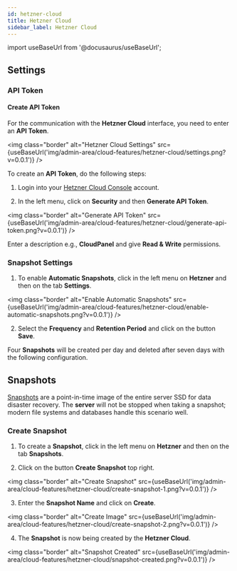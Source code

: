 ```yaml
---
id: hetzner-cloud
title: Hetzner Cloud
sidebar_label: Hetzner Cloud
---
```


import useBaseUrl from '@docusaurus/useBaseUrl';

## Settings

### API Token

#### Create API Token

For the communication with the **Hetzner Cloud** interface, you need to enter an **API Token**.

<img class="border" alt="Hetzner Cloud Settings" src={useBaseUrl('img/admin-area/cloud-features/hetzner-cloud/settings.png?v=0.0.1')} />

To create an **API Token**, do the following steps:

1. Login into your [Hetzner Cloud Console](https://console.hetzner.cloud/) account. <br />

2. In the left menu, click on **Security** and then **Generate API Token**. 

<img class="border" alt="Generate API Token" src={useBaseUrl('img/admin-area/cloud-features/hetzner-cloud/generate-api-token.png?v=0.0.1')} />

Enter a description e.g., **CloudPanel** and give **Read & Write** permissions.

### Snapshot Settings

1. To enable **Automatic Snapshots**, click in the left menu on **Hetzner** and then on the tab **Settings**.

<img class="border" alt="Enable Automatic Snapshots" src={useBaseUrl('img/admin-area/cloud-features/hetzner-cloud/enable-automatic-snapshots.png?v=0.0.1')} />

2. Select the **Frequency** and **Retention Period** and click on the button **Save**.

Four **Snapshots** will be created per day and deleted after seven days with the following configuration.

## Snapshots

[Snapshots](https://docs.hetzner.com/cloud/servers/getting-started/taking-snapshots) are a point-in-time image of the entire server SSD for data disaster recovery.
The **server** will not be stopped when taking a snapshot; modern file systems and databases handle this scenario well.

### Create Snapshot

1. To create a **Snapshot**, click in the left menu on **Hetzner** and then on the tab **Snapshots**.

2. Click on the button **Create Snapshot** top right.

<img class="border" alt="Create Snapshot" src={useBaseUrl('img/admin-area/cloud-features/hetzner-cloud/create-snapshot-1.png?v=0.0.1')} />

3. Enter the **Snapshot Name** and click on **Create**.

<img class="border" alt="Create Image" src={useBaseUrl('img/admin-area/cloud-features/hetzner-cloud/create-snapshot-2.png?v=0.0.1')} />

4. The **Snapshot** is now being created by the **Hetzner Cloud**.

<img class="border" alt="Snapshot Created" src={useBaseUrl('img/admin-area/cloud-features/hetzner-cloud/snapshot-created.png?v=0.0.1')} />
